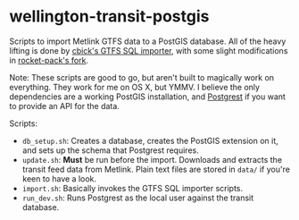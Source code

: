 # wellington-transit-postgis

Scripts to import Metlink GTFS data to a PostGIS database. All of the heavy lifting is done by [cbick's GTFS SQL importer](https://github.com/cbick/gtfs_SQL_importer), with some slight modifications in [rocket-pack's fork](https://github.com/joshmcarthur/gtfs_SQL_importer).

Note: These scripts are good to go, but aren't built to magically work on everything. They work for me on OS X, but YMMV. I believe the only dependencies are a working PostGIS installation, and [Postgrest](https://github.com/begriffs/postgrest) if you want to provide an API for the data.

Scripts:

* `db_setup.sh`: Creates a database, creates the PostGIS extension on it, and sets up the schema that Postgrest requires.
* `update.sh`: **Must** be run before the import. Downloads and extracts the transit feed data from Metlink. Plain text files are stored in `data/` if you're keen to have a look.
* `import.sh`: Basically invokes the GTFS SQL importer scripts.
* `run_dev.sh`: Runs Postgrest as the local user against the transit database.
